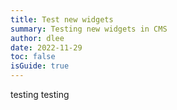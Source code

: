 ```yaml
---
title: Test new widgets
summary: Testing new widgets in CMS
author: dlee
date: 2022-11-29
toc: false
isGuide: true
---
```

testing testing